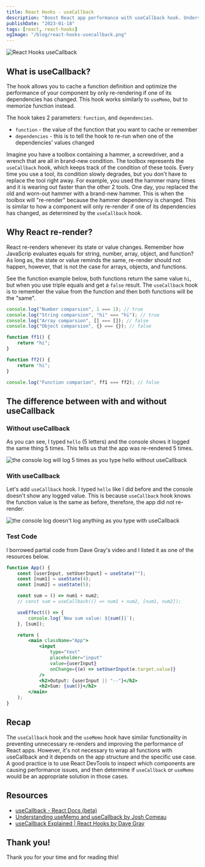 ```yaml
---
title: React Hooks - useCallback
description: "Boost React app performance with useCallback hook. Understand how it works, prevent re-renders & compare examples with/without useCallback."
publishDate: "2023-01-18"
tags: [react, react-hooks]
ogImage: "/blog/react-hooks-usecallback.png"
---
```


![React Hooks useCallback](/blog/react-hooks-usecallback.png)

<!--truncate-->

## What is useCallback?

The hook allows you to cache a function definition and optimize the performance of your component by only re-rendering if one of its dependencies has changed. This hook works similarly to `useMemo`, but to memorize function instead.

The hook takes 2 parameters: `function`, and `dependencies`.

- `function` - the value of the function that you want to cache or remember
- `dependencies` - this is to tell the hook to re-run when one of the dependencies' values changed

Imagine you have a toolbox containing a hammer, a screwdriver, and a wrench that are all in brand-new condition. The toolbox represents the `useCallback` hook, which keeps track of the condition of these tools. Every time you use a tool, its condition slowly degrades, but you don't have to replace the tool right away. For example, you used the hammer many times and it is wearing out faster than the other 2 tools. One day, you replaced the old and worn-out hammer with a brand-new hammer. This is when the toolbox will "re-render" because the hammer dependency is changed. This is similar to how a component will only re-render if one of its dependencies has changed, as determined by the `useCallback` hook.

## Why React re-render?

React re-renders whenever its state or value changes. Remember how JavaScrip evaluates equals for string, number, array, object, and function? As long as, the state or value reminds the same, re-render should not happen, however, that is not the case for arrays, objects, and functions.

See the function example below, both functions return the same value `hi`, but when you use triple equals and get a `false` result. The `useCallback` hook is to remember the value from the function and then both functions will be the "same".

```js
console.log("Number comparsion", 1 === 1); // true
console.log("String comparsion", "hi" === "hi"); // true
console.log("Array comparsion", [] === []); // false
console.log("Object comparsion", {} === {}); // false

function ff1() {
	return "hi";
}

function ff2() {
	return "hi";
}

console.log("Function comparion", ff1 === ff2); // false
```

## The difference between with and without useCallback

### Without useCallback

As you can see, I typed `hello` (5 letters) and the console shows it logged the same thing 5 times. This tells us that the app was re-rendered 5 times.

<img src="https://user-images.githubusercontent.com/35031228/213028318-be0c50c3-20a8-4e31-8007-5b99363449c8.gif" alt="the console log will log 5 times as you type hello without useCallback">

### With useCallback

Let's add `useCallback` hook. I typed `hello` like I did before and the console doesn't show any logged value. This is because `useCallback` hook knows the function value is the same as before, therefore, the app did not re-render.

<img src="https://user-images.githubusercontent.com/35031228/213028316-ac34dd90-f6c8-4c93-a793-281ac56e375b.gif" alt="the console log doesn't log anything as you type with useCallback">

### Test Code

I borrowed partial code from Dave Gray's video and I listed it as one of the resources below.

```jsx
function App() {
	const [userInput, setUserInput] = useState("");
	const [num1] = useState(4);
	const [num2] = useState(5);

	const sum = () => num1 + num2;
	// const sum = useCallback(() => num1 + num2, [num1, num2]);

	useEffect(() => {
		console.log(`New sum value: ${sum()}`);
	}, [sum]);

	return (
		<main className="App">
			<input
				type="text"
				placeholder="input"
				value={userInput}
				onChange={(e) => setUserInput(e.target.value)}
			/>
			<h2>Output: {userInput || "--"}</h2>
			<h2>Sum: {sum()}</h2>
		</main>
	);
}
```

## Recap

The `useCallback` hook and the `useMemo` hook have similar functionality in preventing unnecessary re-renders and improving the performance of React apps. However, it's not necessary to wrap all functions with useCallback and it depends on the app structure and the specific use case. A good practice is to use React DevTools to inspect which components are causing performance issues, and then determine if `useCallback` or `useMemo` would be an appropriate solution in those cases.

## Resources

- [useCallback - React Docs (beta)](https://beta.reactjs.org/reference/react/useCallback)
- [Understanding useMemo and useCallback by Josh Comeau](https://www.joshwcomeau.com/react/usememo-and-usecallback/)
- [useCallback Explained | React Hooks by Dave Gray](https://www.youtube.com/watch?v=FB_kOSHk1DM&list=PL0Zuz27SZ-6PSdiQpSxO9zxvB0ns6m3ta&index=1&t=2s)

## Thank you!

Thank you for your time and for reading this!
